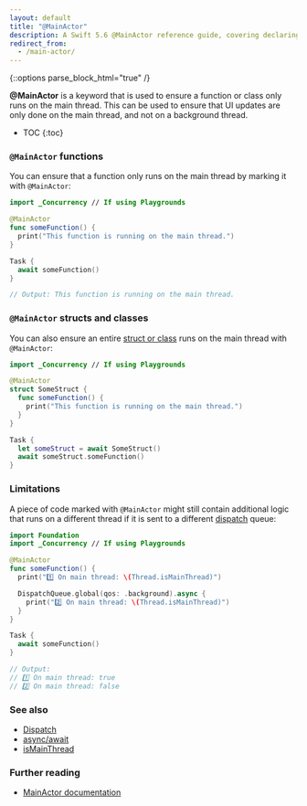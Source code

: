 ```yaml
---
layout: default
title: "@MainActor"
description: A Swift 5.6 @MainActor reference guide, covering declaring functions, structs, and classes with @MainActor, and its limitations.
redirect_from:
  - /main-actor/
---
```

{::options parse_block_html="true" /}

**@MainActor** is a keyword that is used to ensure a function or class only runs on the main thread. This can be used to ensure that UI updates are only done on the main thread, and not on a background thread.

* TOC
{:toc}

### `@MainActor` functions

You can ensure that a function only runs on the main thread by marking it with `@MainActor`:

```swift
import _Concurrency // If using Playgrounds

@MainActor
func someFunction() {
  print("This function is running on the main thread.")
}

Task {
  await someFunction()
}

// Output: This function is running on the main thread.
```

### `@MainActor` structs and classes

You can also ensure an entire [struct or class](/structs-and-classes) runs on the main thread with `@MainActor`:

```swift
import _Concurrency // If using Playgrounds

@MainActor
struct SomeStruct {
  func someFunction() {
    print("This function is running on the main thread.")
  }
}

Task {
  let someStruct = await SomeStruct()
  await someStruct.someFunction()
}
```

### Limitations

A piece of code marked with `@MainActor` might still contain additional logic that runs on a different thread if it is sent to a different [dispatch](/dispatch) queue:

```swift
import Foundation
import _Concurrency // If using Playgrounds

@MainActor
func someFunction() {
  print("1️⃣ On main thread: \(Thread.isMainThread)")

  DispatchQueue.global(qos: .background).async {
    print("2️⃣ On main thread: \(Thread.isMainThread)")
  }
}

Task {
  await someFunction()
}

// Output:
// 1️⃣ On main thread: true
// 2️⃣ On main thread: false
```

### See also

* [Dispatch](/dispatch)
* [async/await](/async-await)
* [isMainThread](/ismainthread)

### Further reading

* [MainActor documentation](https://developer.apple.com/documentation/swift/mainactor)
